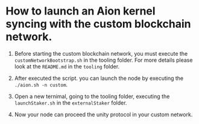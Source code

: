 # How to launch an Aion kernel syncing with the custom blockchain network.

1. Before starting the custom blockchain network, you must execute the `customNetworkBootstrap.sh` in the tooling folder. For more
   details please look at the `README.md` in the `tooling` folder.

2. After executed the script. you can launch the node by executing the `./aion.sh -n custom`.

3. Open a new ternimal, going to the tooling folder, executing the `launchStaker.sh` in the `externalStaker` folder.

4. Now your node can proceed the unity protocol in your custom network.
